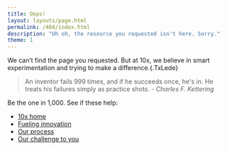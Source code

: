 ```yaml
---
title: Oops!
layout: layouts/page.html
permalink: /404/index.html
description: "Uh oh, the resource you requested isn't here. Sorry."
theme: 1
---
```

<!-- needs class renamed from Tx__FourOhFour... -->

We can’t find the page you requested. But at 10x, we believe in smart experimentation and trying to make a difference.{.TxLede}

<div class="Tx__FourOhFour"><div class="FourOhFour__quote" markdown="1">

> An inventor fails 999 times, and if he succeeds once, he's in. He treats his failures simply as practice shots. *- Charles F. Kettering*

</div></div>

Be the one in 1,000. See if these help:

- [10x home](../)
- [Fueling innovation](../fueling-innovation/)
- [Our process](../process/)
- [Our challenge to you](../our-challenge-to-you/)